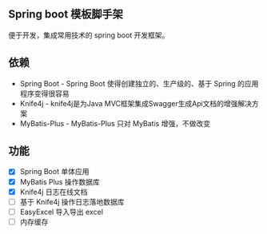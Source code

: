 
## Spring boot 模板脚手架
便于开发，集成常用技术的 spring boot 开发框架。

## 依赖
- Spring Boot - Spring Boot 使得创建独立的、生产级的、基于 Spring 的应用程序变得很容易
- Knife4j - knife4j是为Java MVC框架集成Swagger生成Api文档的增强解决方案
- MyBatis-Plus - MyBatis-Plus 只对 MyBatis 增强，不做改变

## 功能
- [x] Spring Boot 单体应用
- [x] MyBatis Plus 操作数据库
- [x] Knife4j 日志在线文档
- [ ] 基于 Knife4j 操作日志落地数据库
- [ ] EasyExcel 导入导出 excel
- [ ] 内存缓存